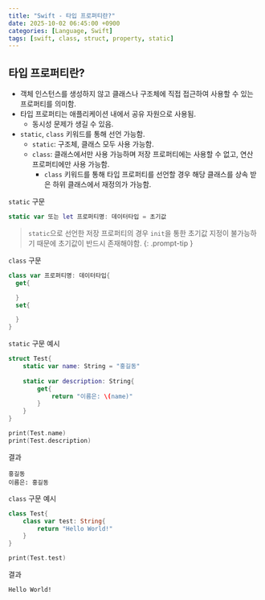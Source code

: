 ```yaml
---
title: "Swift - 타입 프로퍼티란?"
date: 2025-10-02 06:45:00 +0900
categories: [Language, Swift]
tags: [swift, class, struct, property, static]
---
```


## **타입 프로퍼티란?**
- 객체 인스턴스를 생성하지 않고 클래스나 구조체에 직접 접근하여 사용할 수 있는 프로퍼티를 의미함.
- 타입 프로퍼티는 애플리케이션 내에서 공유 자원으로 사용됨.
  - 동시성 문제가 생길 수 있음.
- `static`, `class` 키워드를 통해 선언 가능함.
  - `static`: 구조체, 클래스 모두 사용 가능함.
  - `class`: 클래스에서만 사용 가능하며 저장 프로퍼티에는 사용할 수 없고, 연산 프로퍼티에만 사용 가능함.
    - `class` 키워드를 통해 타입 프로퍼티를 선언할 경우 해당 클래스를 상속 받은 하위 클래스에서 재정의가 가능함.

`static` 구문
```swift
static var 또는 let 프로퍼티명: 데이터타입 = 초기값
```

> `static`으로 선언한 저장 프로퍼티의 경우 `init`을 통한 초기값 지정이 불가능하기 때문에 초기값이 반드시 존재해야함.
{: .prompt-tip }

`class` 구문
```swift
class var 프로퍼티명: 데이터타입{
  get{

  }
  set{

  }
}
```

`static` 구문 예시
```swift
struct Test{
    static var name: String = "홍길동"
    
    static var description: String{
        get{
            return "이름은: \(name)"
        }
    }
}

print(Test.name)
print(Test.description)
```

결과
```
홍길동
이름은: 홍길동
```

`class` 구문 예시
```swift
class Test{
    class var test: String{
        return "Hello World!"
    }
}

print(Test.test)
```

결과
```
Hello World!
```